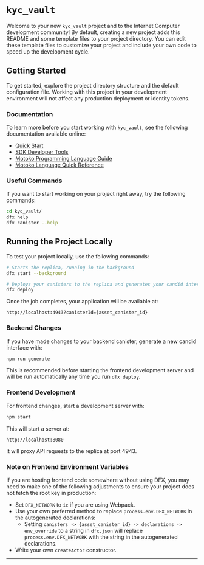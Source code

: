# `kyc_vault`

Welcome to your new `kyc_vault` project and to the Internet Computer development community! By default, creating a new project adds this README and some template files to your project directory. You can edit these template files to customize your project and include your own code to speed up the development cycle.

## Getting Started

To get started, explore the project directory structure and the default configuration file. Working with this project in your development environment will not affect any production deployment or identity tokens.

### Documentation

To learn more before you start working with `kyc_vault`, see the following documentation available online:

- [Quick Start](https://internetcomputer.org/docs/current/developer-docs/setup/deploy-locally)
- [SDK Developer Tools](https://internetcomputer.org/docs/current/developer-docs/setup/install)
- [Motoko Programming Language Guide](https://internetcomputer.org/docs/current/motoko/main/motoko)
- [Motoko Language Quick Reference](https://internetcomputer.org/docs/current/motoko/main/language-manual)

### Useful Commands

If you want to start working on your project right away, try the following commands:

```bash
cd kyc_vault/
dfx help
dfx canister --help
```

## Running the Project Locally

To test your project locally, use the following commands:

```bash
# Starts the replica, running in the background
dfx start --background

# Deploys your canisters to the replica and generates your candid interface
dfx deploy
```

Once the job completes, your application will be available at:

```
http://localhost:4943?canisterId={asset_canister_id}
```

### Backend Changes

If you have made changes to your backend canister, generate a new candid interface with:

```bash
npm run generate
```

This is recommended before starting the frontend development server and will be run automatically any time you run `dfx deploy`.

### Frontend Development

For frontend changes, start a development server with:

```bash
npm start
```

This will start a server at:

```
http://localhost:8080
```

It will proxy API requests to the replica at port 4943.

### Note on Frontend Environment Variables

If you are hosting frontend code somewhere without using DFX, you may need to make one of the following adjustments to ensure your project does not fetch the root key in production:

- Set `DFX_NETWORK` to `ic` if you are using Webpack.
- Use your own preferred method to replace `process.env.DFX_NETWORK` in the autogenerated declarations:
  - Setting `canisters -> {asset_canister_id} -> declarations -> env_override` to a string in `dfx.json` will replace `process.env.DFX_NETWORK` with the string in the autogenerated declarations.
- Write your own `createActor` constructor.

---
